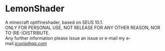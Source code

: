 # LemonShader
A minecraft optifineshader, based on SEUS 10.1.<br/>
ONLY FOR PERSONAL USE, NOT RELEASE FOR ANY OTHER REASON, NOR TO (RE-)DISTRIBUTE.<br/>
Any further information please issue an issue or e-mail my e-mail.<icuvip@qq.com> <br/>
